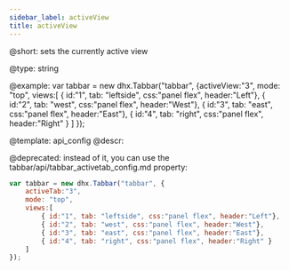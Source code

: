 ```yaml
---
sidebar_label: activeView
title: activeView
---          
```


@short: 
sets the currently active view




@type: string

@example: 
var tabbar = new dhx.Tabbar("tabbar", {activeView:"3",
    mode: "top",
    views:[
        { id:"1", tab: "leftside", css:"panel flex", header:"Left"},
        { id:"2", tab: "west", css:"panel flex", header:"West"},
        { id:"3", tab: "east", css:"panel flex", header:"East"},
        { id:"4", tab: "right", css:"panel flex", header:"Right" }
    ]
});


@template:	api_config
@descr: 

@deprecated: instead of it, you can use the tabbar/api/tabbar_activetab_config.md property:

~~~js
var tabbar = new dhx.Tabbar("tabbar", {
	activeTab:"3",
    mode: "top",
    views:[
        { id:"1", tab: "leftside", css:"panel flex", header:"Left"},
        { id:"2", tab: "west", css:"panel flex", header:"West"},
        { id:"3", tab: "east", css:"panel flex", header:"East"},
        { id:"4", tab: "right", css:"panel flex", header:"Right" }
    ]
});

~~~

